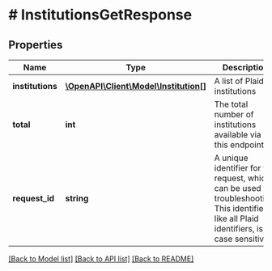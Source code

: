 # # InstitutionsGetResponse

## Properties

Name | Type | Description | Notes
------------ | ------------- | ------------- | -------------
**institutions** | [**\OpenAPI\Client\Model\Institution[]**](Institution.md) | A list of Plaid institutions |
**total** | **int** | The total number of institutions available via this endpoint |
**request_id** | **string** | A unique identifier for the request, which can be used for troubleshooting. This identifier, like all Plaid identifiers, is case sensitive. |

[[Back to Model list]](../../README.md#models) [[Back to API list]](../../README.md#endpoints) [[Back to README]](../../README.md)
